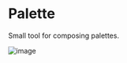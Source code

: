 # Palette

Small tool for composing palettes.

![image](https://cloud.githubusercontent.com/assets/1640096/25663965/7c659c22-3019-11e7-8e75-c6436d17a69d.png)
